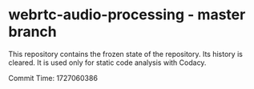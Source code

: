 # webrtc-audio-processing - master branch

This repository contains the frozen state of the repository.
Its history is cleared. It is used only for static code
analysis with Codacy.

Commit Time: 1727060386